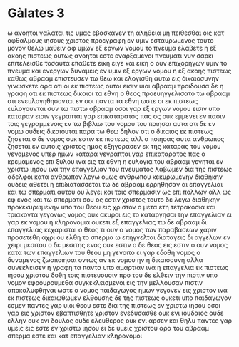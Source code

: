 # Gàlates 3
ω ανοητοι γαλαται τις υμας εβασκανεν τη αληθεια μη πειθεσθαι οις κατ οφθαλμους ιησους χριστος προεγραφη εν υμιν εσταυρωμενος
τουτο μονον θελω μαθειν αφ υμων εξ εργων νομου το πνευμα ελαβετε η εξ ακοης πιστεως
ουτως ανοητοι εστε εναρξαμενοι πνευματι νυν σαρκι επιτελεισθε
τοσαυτα επαθετε εικη ειγε και εικη
ο ουν επιχορηγων υμιν το πνευμα και ενεργων δυναμεις εν υμιν εξ εργων νομου η εξ ακοης πιστεως
καθως αβρααμ επιστευσεν τω θεω και ελογισθη αυτω εις δικαιοσυνην 
γινωσκετε αρα οτι οι εκ πιστεως ουτοι εισιν υιοι αβρααμ
προιδουσα δε η γραφη οτι εκ πιστεως δικαιοι τα εθνη ο θεος προευηγγελισατο τω αβρααμ οτι ενευλογηθησονται εν σοι παντα τα εθνη
ωστε οι εκ πιστεως ευλογουνται συν τω πιστω αβρααμ
οσοι γαρ εξ εργων νομου εισιν υπο καταραν εισιν γεγραπται γαρ επικαταρατος πας ος ουκ εμμενει εν πασιν τοις γεγραμμενοις εν τω βιβλιω του νομου του ποιησαι αυτα
οτι δε εν νομω ουδεις δικαιουται παρα τω θεω δηλον οτι ο δικαιος εκ πιστεως ζησεται
ο δε νομος ουκ εστιν εκ πιστεως αλλ ο ποιησας αυτα ανθρωπος ζησεται εν αυτοις
χριστος ημας εξηγορασεν εκ της καταρας του νομου γενομενος υπερ ημων καταρα γεγραπται γαρ επικαταρατος πας ο κρεμαμενος επι ξυλου
ινα εις τα εθνη η ευλογια του αβρααμ γενηται εν χριστω ιησου ινα την επαγγελιαν του πνευματος λαβωμεν δια της πιστεως
αδελφοι κατα ανθρωπον λεγω ομως ανθρωπου κεκυρωμενην διαθηκην ουδεις αθετει η επιδιατασσεται
τω δε αβρααμ ερρηθησαν αι επαγγελιαι και τω σπερματι αυτου ου λεγει και τοις σπερμασιν ως επι πολλων αλλ ως εφ ενος και τω σπερματι σου ος εστιν χριστος
τουτο δε λεγω διαθηκην προκεκυρωμενην υπο του θεου εις χριστον ο μετα ετη τετρακοσια και τριακοντα γεγονως νομος ουκ ακυροι εις το καταργησαι την επαγγελιαν
ει γαρ εκ νομου η κληρονομια ουκετι εξ επαγγελιας τω δε αβρααμ δι επαγγελιας κεχαρισται ο θεος
τι ουν ο νομος των παραβασεων χαριν προσετεθη αχρι ου ελθη το σπερμα ω επηγγελται διαταγεις δι αγγελων εν χειρι μεσιτου
ο δε μεσιτης ενος ουκ εστιν ο δε θεος εις εστιν
ο ουν νομος κατα των επαγγελιων του θεου μη γενοιτο ει γαρ εδοθη νομος ο δυναμενος ζωοποιησαι οντως αν εκ νομου ην η δικαιοσυνη
αλλα συνεκλεισεν η γραφη τα παντα υπο αμαρτιαν ινα η επαγγελια εκ πιστεως ιησου χριστου δοθη τοις πιστευουσιν
προ του δε ελθειν την πιστιν υπο νομον εφρουρουμεθα συγκεκλεισμενοι εις την μελλουσαν πιστιν αποκαλυφθηναι
ωστε ο νομος παιδαγωγος ημων γεγονεν εις χριστον ινα εκ πιστεως δικαιωθωμεν
ελθουσης δε της πιστεως ουκετι υπο παιδαγωγον εσμεν
παντες γαρ υιοι θεου εστε δια της πιστεως εν χριστω ιησου
οσοι γαρ εις χριστον εβαπτισθητε χριστον ενεδυσασθε
ουκ ενι ιουδαιος ουδε ελλην ουκ ενι δουλος ουδε ελευθερος ουκ ενι αρσεν και θηλυ παντες γαρ υμεις εις εστε εν χριστω ιησου
ει δε υμεις χριστου αρα του αβρααμ σπερμα εστε και κατ επαγγελιαν κληρονομοι
